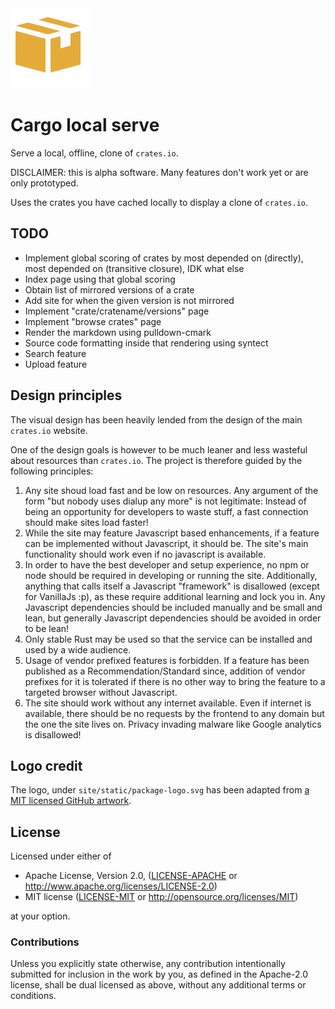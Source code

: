 <img src="site/static/package-logo.svg" width="128">

# Cargo local serve

Serve a local, offline, clone of `crates.io`.

DISCLAIMER: this is alpha software. Many features don't work yet
or are only prototyped.

Uses the crates you have cached locally to display a clone of `crates.io`.

## TODO

* Implement global scoring of crates by most depended on (directly), most depended on (transitive closure), IDK what else
* Index page using that global scoring
* Obtain list of mirrored versions of a crate
* Add site for when the given version is not mirrored
* Implement  "crate/cratename/versions" page
* Implement "browse crates" page
* Render the markdown using pulldown-cmark
* Source code formatting inside that rendering using syntect
* Search feature
* Upload feature

## Design principles

The visual design has been heavily lended from the design
of the main `crates.io` website.

One of the design goals is however to be much leaner and
less wasteful about resources than `crates.io`.
The project is therefore guided by the following principles:

1. Any site shoud load fast and be low on resources.
	Any argument of the form "but nobody uses dialup any more" is not legitimate:
	Instead of being an opportunity for developers to waste stuff, a fast connection should make sites load faster!
2. While the site may feature Javascript based enhancements,
	if a feature can be implemented without Javascript, it should be.
	The site's main functionality should work even if no javascript
	is available.
3. In order to have the best developer and setup experience,
	no npm or node should be required in developing or running the site.
	Additionally, anything that calls itself a Javascript "framework" is disallowed (except for VanillaJs :p),
	as these require additional learning and lock you in.
	Any Javascript dependencies should be included manually and be small and lean,
	but generally Javascript dependencies should be avoided in order to be lean!
4. Only stable Rust may be used so that the service can be installed and used by a wide audience.
5. Usage of vendor prefixed features is forbidden. If a feature has been
	published as a Recommendation/Standard since, addition of vendor prefixes
	for it is tolerated if there is no other way to bring the feature
	to a targeted browser without Javascript.
6. The site should work without any internet available.
	Even if internet is available, there should be no requests by the frontend
	to any domain but the one the site lives on.
	Privacy invading malware like Google analytics is disallowed!

## Logo credit

The logo, under `site/static/package-logo.svg` has been adapted from
[a MIT licensed GitHub artwork](https://www.iconfinder.com/icons/298837/package_icon#size=128).

## License

Licensed under either of

* Apache License, Version 2.0, ([LICENSE-APACHE](LICENSE-APACHE) or http://www.apache.org/licenses/LICENSE-2.0)
* MIT license ([LICENSE-MIT](LICENSE-MIT) or http://opensource.org/licenses/MIT)

at your option.

### Contributions

Unless you explicitly state otherwise, any contribution intentionally submitted for inclusion in the work by you, as defined in the Apache-2.0 license, shall be dual licensed as above, without any additional terms or conditions.
